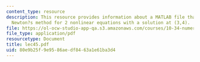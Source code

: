 ```yaml
---
content_type: resource
description: This resource provides information about a MATLAB file that tests the
  Newton?s method for 2 nonlinear equations with a solution at (3,4).
file: https://ol-ocw-studio-app-qa.s3.amazonaws.com/courses/10-34-numerical-methods-applied-to-chemical-engineering-fall-2005/80e9b25f9e9586aedf8463a1e61ba3d4_lec45.pdf
file_type: application/pdf
resourcetype: Document
title: lec45.pdf
uid: 80e9b25f-9e95-86ae-df84-63a1e61ba3d4
---
```

